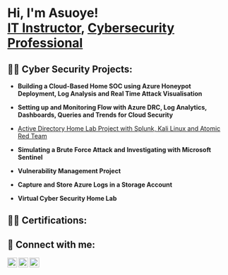 <h1>Hi, I'm Asuoye! <br/><a href="https://github.com/asuoye">IT Instructor</a>, <a href="https://www.linkedin.com/in/asuoyeabraham/">Cybersecurity Professional</a> </h1>

<h2>👨‍💻 Cyber Security Projects:</h2>

- <b> Building a Cloud-Based Home SOC using Azure Honeypot Deployment, Log Analysis and Real Time Attack Visualisation </b>

- <b>Setting up and Monitoring Flow with Azure DRC, Log Analytics, Dashboards, Queries and Trends for Cloud Security</b>

- [Active Directory Home Lab Project with Splunk, Kali Linux and Atomic Red Team](https://github.com/asuoye/Active_Directory_Lab)

- <b>Simulating a Brute Force Attack and Investigating with Microsoft Sentinel</b>

- <b>Vulnerability Management Project</b>

- <b>Capture and Store Azure Logs in a Storage Account</b>

- <b>Virtual Cyber Security Home Lab</b>


<h2>👨‍💻 Certifications:</h2>

<h2> 🤳 Connect with me:</h2>

[<img align="left" alt="asuoyeabraham | Twitter" width="22px" src="https://cdn.jsdelivr.net/npm/simple-icons@v3/icons/twitter.svg" />][twitter]
[<img align="left" alt="asuoyeabraham | LinkedIn" width="22px" src="https://cdn.jsdelivr.net/npm/simple-icons@v3/icons/linkedin.svg" />][linkedin]
[<img align="left" alt="asuoyeabraham | Instagram" width="22px" src="https://cdn.jsdelivr.net/npm/simple-icons@v3/icons/instagram.svg" />][instagram]

[twitter]: https://twitter.com/asuoyeabraham
[youtube]: https://www.youtube.com/c/asuoyeabraham
[instagram]: https://www.instagram.com/asuoyeabraham/
[linkedin]: https://linkedin.com/in/asuoyeabraham

<!--
**joshmadakor1/joshmadakor1** is a ✨ _special_ ✨ repository because its `README.md` (this file) appears on your GitHub profile.

Here are some ideas to get you started:

- 🔭 I’m currently working on ...
- 🌱 I’m currently learning ...
- 👯 I’m looking to collaborate on ...
- 🤔 I’m looking for help with ...
- 💬 Ask me about ...
- 📫 How to reach me: ...
- 😄 Pronouns: ...
- ⚡ Fun fact: ...
-->
